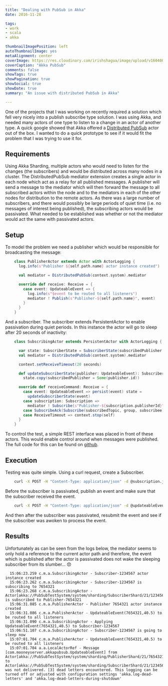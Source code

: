 ```yaml
---
title: "Dealing with PubSub in Akka"
date: 2016-11-28

tags:
- work
- scala
- akka

thumbnailImagePosition: left
autoThumbnailImage: yes
metaAlignment: center
coverImage: https://res.cloudinary.com/irishshagua/image/upload/v1604006341/blog/AkkaPubSub/AkkaDistributedPubSub_lndom2.png
coverCaption: "Akka PubSub"
comments: false
showTags: true
showPagination: true
showSocial: true
showDate: true
summary: "An issue with distributed PubSub in Akka"

---
```


One of the projects that I was working on recently required a solution which fell very nicely into a publish subscribe type solution. I was using Akka, and needed many actors of one type to listen to a change in an actor of another type. A quick google showed that Akka offered a [Distributed PubSub] actor out of the box. I wanted to do a quick prototype to see if it would fit the problem that I was trying to use it for.

## Requirements
Using Akka Sharding, multiple actors who would need to listen for the changes (the subscribers) and would be distributed across many nodes in a cluster. The DistributedPubSub mediator extension creates a single actor in each node which act as a relay for all published messages. A publisher will send a message to the mediator which will then forward the message to all subscribed actors within the node and to the mediators in each of the other nodes for distribution to the remote actors. As there was a large number of subscribers, and there would possibly be large periods of quiet time (i.e. no messages of interest being published), the subscribing actors would be passivated. What needed to be established was whether or not the mediator would act the same with passivated actors.

## Setup
To model the problem we need a publisher which would be responsible for broadcasting the message:

```scala
    class PublisherActor extends Actor with ActorLogging {
      log.info(s"Publisher ${self.path.name} actor instance created")

      val mediator = DistributedPubSub(context.system).mediator

      override def receive: Receive = {
        case event: UpdateableEvent => {
          log.info(s"$event to be routed to all listeners")
          mediator ! Publish(s"Publisher-${self.path.name}", event)
        }
      }
    }
```

And a subscriber. The subscriber extends PersistentActor to enable passivation during quiet periods. In this instance the actor will go to sleep after 20 seconds of inactivity:

```scala
    class SubscribingActor extends PersistentActor with ActorLogging {

      var state: SubscriberState = SubscriberState(subscribedPublisher = None)
      val mediator = DistributedPubSub(context.system).mediator

      context.setReceiveTimeout(20 seconds)

      def updateSubscriberState(publisher: UpdateableEvent): SubscriberState =
        state.copy(subscribedPublisher = Some(publisher.id))

      override def receiveCommand: Receive = {
        case event: UpdateableEvent => persist(event) state = 
          updateSubscriberState(event)
        case subscription: Subscription => 
          mediator ! Subscribe(s"Publisher-${subscription.publisherId}", self)
        case SubscribeAck(Subscribe(subscribedTopic, group, subscribee)) ⇒ noop
        case ReceiveTimeout => context.stop(self)
      }
    }
```

To control the test, a simple REST interface was placed in front of these actors. This would enable control around when messages were published. The full code for this can be found on [github].


## Execution
Testing was quite simple. Using a curl request, create a Subscriber.


```bash
    curl -X POST -H "Content-Type: application/json" -d @subscription.json 127.0.0.1:8080/subscriber
```

Before the subscriber is passivated, publish an event and make sure that the subscriber received the event.

```bash
    curl -X POST -H "Content-Type: application/json" -d @updateableEvent.json 127.0.0.1:8080/publisher
```

And then after the subscriber was passivated, resubmit the event and see if the subscriber was awoken to process the
event.


## Results
Unfortunately as can be seen from the logs below, the mediator seems to only hold a reference to the current actor path
and therefore, the event which is published after the actor is passivated does not wake the sleeping subscriber from its
slumber... :disappointed:

      15:06:23.259 c.m.a.SubscribingActor - Subscriber-1234567 actor instance created
      15:06:23.262 c.m.a.SubscribingActor - Subscriber-1234567 is subscribing to 7654321
      15:06:23.268 c.m.a.SubscribingActor - Actor[akka://PubSubTestSystem/system/sharding/SubscriberShard/21/1234567#1516056761] is subscribed to Publisher-7654321
      15:06:31.085 c.m.a.PublisherActor - Publisher 7654321 actor instance created
      15:06:31.086 c.m.a.PublisherActor - UpdateableEvent(7654321,40.5) to be routed to all listeners
      15:06:31.090 c.m.a.SubscribingActor - Applying UpdateableEvent(7654321,40.5) to Subscriber-1234567
      15:06:51.107 c.m.a.SubscribingActor - Subscriber-1234567 is going to sleep now
      15:07:01.704 c.m.a.PublisherActor - UpdateableEvent(7654321,40.5) to be routed to all listeners
      15:07:01.704 a.a.LocalActorRef - Message [com.mooneyserver.akkapubsub.UpdateableEvent] from Actor[akka://PubSubTestSystem/system/sharding/PublisherShard/21/7654321#65243080] to Actor[akka://PubSubTestSystem/system/sharding/SubscriberShard/21/1234567#1516056761] was not delivered. [3] dead letters encountered. This logging can be turned off or adjusted with configuration settings 'akka.log-dead-letters' and 'akka.log-dead-letters-during-shutdown'

<!-- Weblinks -->
[Distributed PubSub]: http://doc.akka.io/docs/akka/current/scala/distributed-pub-sub.html
[github]: https://github.com/irishshagua/akka-distributed-pub-sub-testing